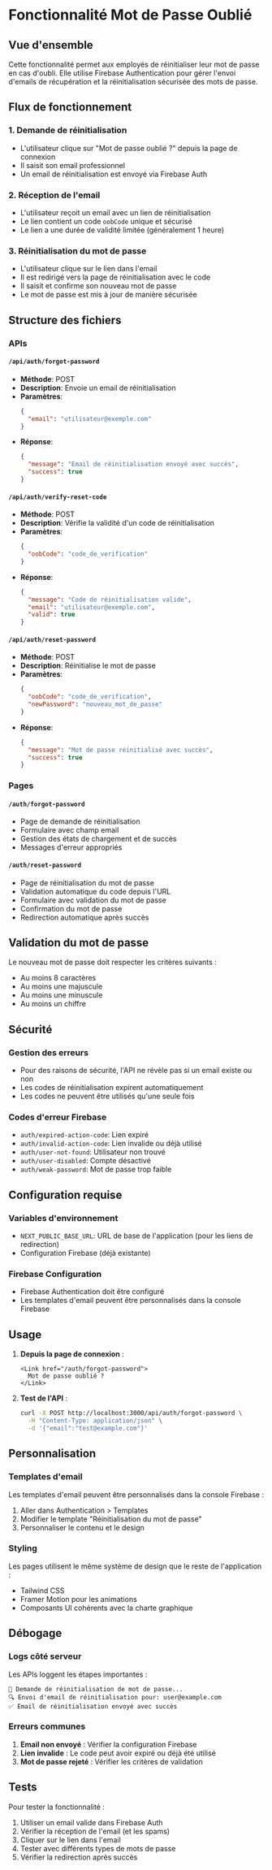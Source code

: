 # Fonctionnalité Mot de Passe Oublié

## Vue d'ensemble

Cette fonctionnalité permet aux employés de réinitialiser leur mot de passe en cas d'oubli. Elle utilise Firebase Authentication pour gérer l'envoi d'emails de récupération et la réinitialisation sécurisée des mots de passe.

## Flux de fonctionnement

### 1. Demande de réinitialisation
- L'utilisateur clique sur "Mot de passe oublié ?" depuis la page de connexion
- Il saisit son email professionnel
- Un email de réinitialisation est envoyé via Firebase Auth

### 2. Réception de l'email
- L'utilisateur reçoit un email avec un lien de réinitialisation
- Le lien contient un code `oobCode` unique et sécurisé
- Le lien a une durée de validité limitée (généralement 1 heure)

### 3. Réinitialisation du mot de passe
- L'utilisateur clique sur le lien dans l'email
- Il est redirigé vers la page de réinitialisation avec le code
- Il saisit et confirme son nouveau mot de passe
- Le mot de passe est mis à jour de manière sécurisée

## Structure des fichiers

### APIs

#### `/api/auth/forgot-password`
- **Méthode**: POST
- **Description**: Envoie un email de réinitialisation
- **Paramètres**: 
  ```json
  {
    "email": "utilisateur@exemple.com"
  }
  ```
- **Réponse**: 
  ```json
  {
    "message": "Email de réinitialisation envoyé avec succès",
    "success": true
  }
  ```

#### `/api/auth/verify-reset-code`
- **Méthode**: POST
- **Description**: Vérifie la validité d'un code de réinitialisation
- **Paramètres**: 
  ```json
  {
    "oobCode": "code_de_verification"
  }
  ```
- **Réponse**: 
  ```json
  {
    "message": "Code de réinitialisation valide",
    "email": "utilisateur@exemple.com",
    "valid": true
  }
  ```

#### `/api/auth/reset-password`
- **Méthode**: POST
- **Description**: Réinitialise le mot de passe
- **Paramètres**: 
  ```json
  {
    "oobCode": "code_de_verification",
    "newPassword": "nouveau_mot_de_passe"
  }
  ```
- **Réponse**: 
  ```json
  {
    "message": "Mot de passe réinitialisé avec succès",
    "success": true
  }
  ```

### Pages

#### `/auth/forgot-password`
- Page de demande de réinitialisation
- Formulaire avec champ email
- Gestion des états de chargement et de succès
- Messages d'erreur appropriés

#### `/auth/reset-password`
- Page de réinitialisation du mot de passe
- Validation automatique du code depuis l'URL
- Formulaire avec validation du mot de passe
- Confirmation du mot de passe
- Redirection automatique après succès

## Validation du mot de passe

Le nouveau mot de passe doit respecter les critères suivants :
- Au moins 8 caractères
- Au moins une majuscule
- Au moins une minuscule  
- Au moins un chiffre

## Sécurité

### Gestion des erreurs
- Pour des raisons de sécurité, l'API ne révèle pas si un email existe ou non
- Les codes de réinitialisation expirent automatiquement
- Les codes ne peuvent être utilisés qu'une seule fois

### Codes d'erreur Firebase
- `auth/expired-action-code`: Lien expiré
- `auth/invalid-action-code`: Lien invalide ou déjà utilisé
- `auth/user-not-found`: Utilisateur non trouvé
- `auth/user-disabled`: Compte désactivé
- `auth/weak-password`: Mot de passe trop faible

## Configuration requise

### Variables d'environnement
- `NEXT_PUBLIC_BASE_URL`: URL de base de l'application (pour les liens de redirection)
- Configuration Firebase (déjà existante)

### Firebase Configuration
- Firebase Authentication doit être configuré
- Les templates d'email peuvent être personnalisés dans la console Firebase

## Usage

1. **Depuis la page de connexion** :
   ```tsx
   <Link href="/auth/forgot-password">
     Mot de passe oublié ?
   </Link>
   ```

2. **Test de l'API** :
   ```bash
   curl -X POST http://localhost:3000/api/auth/forgot-password \
     -H "Content-Type: application/json" \
     -d '{"email":"test@example.com"}'
   ```

## Personnalisation

### Templates d'email
Les templates d'email peuvent être personnalisés dans la console Firebase :
1. Aller dans Authentication > Templates
2. Modifier le template "Réinitialisation du mot de passe"
3. Personnaliser le contenu et le design

### Styling
Les pages utilisent le même système de design que le reste de l'application :
- Tailwind CSS
- Framer Motion pour les animations
- Composants UI cohérents avec la charte graphique

## Débogage

### Logs côté serveur
Les APIs loggent les étapes importantes :
```
🔐 Demande de réinitialisation de mot de passe...
🔍 Envoi d'email de réinitialisation pour: user@example.com
✅ Email de réinitialisation envoyé avec succès
```

### Erreurs communes
1. **Email non envoyé** : Vérifier la configuration Firebase
2. **Lien invalide** : Le code peut avoir expiré ou déjà été utilisé
3. **Mot de passe rejeté** : Vérifier les critères de validation

## Tests

Pour tester la fonctionnalité :
1. Utiliser un email valide dans Firebase Auth
2. Vérifier la réception de l'email (et les spams)
3. Cliquer sur le lien dans l'email
4. Tester avec différents types de mots de passe
5. Vérifier la redirection après succès 